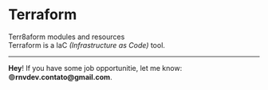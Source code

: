 # Terraform

Terr8aform modules and resources<br>
Terraform is a IaC _*(Infrastructure as Code)*_ tool.



<hr>
<strong>Hey</strong>! If you have some job opportunitie, let me know: <br>
🟢<strong>rnvdev.contato@gmail.com</strong>.
